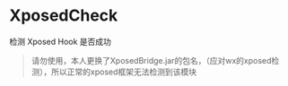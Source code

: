 # XposedCheck
检测 Xposed Hook 是否成功
> 请勿使用，本人更换了XposedBridge.jar的包名，（应对wx的xposed检测），所以正常的xposed框架无法检测到该模块
